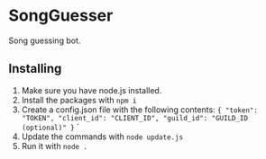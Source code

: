 # SongGuesser

Song guessing bot.

## Installing

1. Make sure you have node.js installed.
2. Install the packages with `npm i`
3. Create a config.json file with the following contents:
   `
    {
      "token": "TOKEN",
      "client_id": "CLIENT_ID",
      "guild_id": "GUILD_ID (optional)"
    }
    `
   `
4. Update the commands with `node update.js`
5. Run it with `node .`
